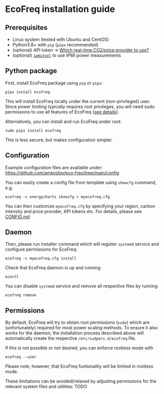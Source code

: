 # EcoFreq installation guide

## Prerequisites

 - Linux system (tested with Ubuntu and CentOS)
 - Python3.8+ with `pip` (`pipx` recommended)
 - (optional) API token -> [Which real-time CO2/price provider to use?](https://github.com/amkozlov/eco-freq/blob/main/config/README.md/) 
 - (optional) [`ipmitool`](https://github.com/ipmitool/ipmitool) to use IPMI power measurements

## Python package

First, install EcoFreq package using `pip` or `pipx`:

```
pipx install ecofreq
```

This will install EcoFreq locally under the current (non-privileged) user. Since power limiting typically requires root privileges, you will need sudo permissions to use all features of EcoFreq ([see details](https://github.com/amkozlov/eco-freq/blob/main/doc/INSTALL.md#Permissions)).

Alternatively, you can install and run EcoFreq under root:
```
sudo pipx install ecofreq
```
This is less secure, but makes configuration simpler. 

## Configuration

Example configuration files are available under: https://github.com/amkozlov/eco-freq/tree/main/config

You can easily create a config file from template using `showcfg` command, e.g.
```
ecofreq -c energycharts showcfg > myecofreq.cfg
```
You can then customize `myecofreq.cfg` by specifying your region, carbon intensity and price provider, API tokens etc.
For details, please see [CONFIG.md](https://github.com/amkozlov/eco-freq/blob/main/doc/CONFIG.md/)

## Daemon

Then, please run installer command which will register `systemd` service and configure permissions for EcoFreq:

```
ecofreq -c myecofreq.cfg install
```

Check that EcoFreq daemon is up and running:
```
ecoctl
```

You can disable `systemd` service and remove all respective files by running

```
ecofreq remove
```


## Permissions

By default, EcoFreq will try to obtain root permissions (`sudo`) which are (unfortunately) required for most power scaling methods. 
To ensure it also works for the daemon, the installation process described above will automatically create the respective `/etc/sudpers.d/ecofreq` file.

If this is not possible or not desired, you can enforce rootless mode with

```
ecofreq --user
```

Please note, however, that EcoFreq funtionality will be limited in rootless mode.

These limitations can be avoided/relaxed by adjusting permissions for the relevant system files and utilities: TODO
